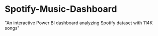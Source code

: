 # Spotify-Music-Dashboard
"An interactive Power BI dashboard analyzing Spotify dataset with 114K songs"
